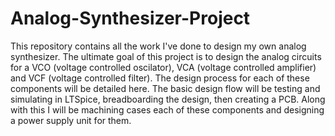 # Analog-Synthesizer-Project
This repository contains all the work I've done to design my own analog synthesizer. The ultimate goal of this project is to design the analog circuits for a VCO (voltage controlled oscilator), VCA (voltage controlled amplifier) and VCF (voltage controlled filter). The design process for each of these components will be detailed here. The basic design flow will be testing and simulating in LTSpice, breadboarding the design, then creating a PCB. Along with this I will be machining cases each of these components and designing a power supply unit for them.
